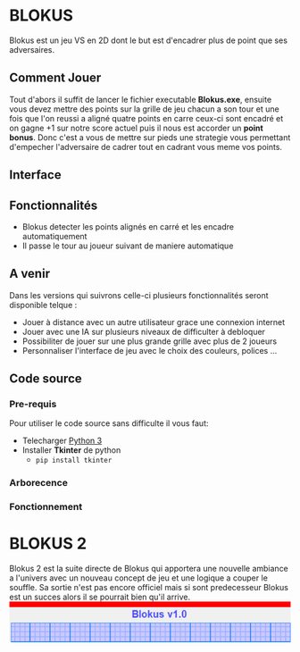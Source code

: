 # BLOKUS
Blokus est un jeu VS en 2D dont le but est d'encadrer plus de point que ses adversaires.
## Comment Jouer
Tout d'abors il suffit de lancer le fichier executable **Blokus.exe**, ensuite vous devez mettre des points sur la grille de jeu 
chacun a son tour et une fois que l'on reussi a aligné quatre points en carre ceux-ci sont encadré et on gagne +1  sur notre score
actuel puis il nous est accorder un **point bonus**. Donc c'est a vous de mettre sur pieds une strategie vous permettant d'empecher l'adversaire de cadrer tout en cadrant vous meme vos points.
## Interface
## Fonctionnalités
+ Blokus detecter les points alignés en carré et les encadre automatiquement
+ Il passe le tour au joueur suivant de maniere automatique 


## A venir 
Dans les versions qui suivrons celle-ci plusieurs fonctionnalités seront disponible telque : 
+ Jouer à distance avec un autre utilisateur grace une connexion internet
+ Jouer avec une IA sur plusieurs niveaux de difficulter à debloquer 
+ Possibiliter de jouer sur une plus grande grille avec plus de 2 joueurs
+ Personnaliser l'interface de jeu avec le choix des couleurs, polices ...

## Code source
### Pre-requis
Pour utiliser le code source sans difficulte il vous faut:
+ Telecharger [Python 3](https://python.org/)
+ Installer **Tkinter** de python
    + `pip install tkinter`
### Arborecence
### Fonctionnement

# BLOKUS 2
Blokus 2 est la suite directe de Blokus qui apportera une nouvelle ambiance a l'univers avec un nouveau concept de jeu et une logique a couper le souffle. Sa sortie n'est pas encore officiel mais si sont predecesseur Blokus est un succes alors il se pourrait bien qu'il arrive.
![Screenshot of a commen.](https://github.com/arthursongwa/Blokus/blob/main/fichiers/image%20(2).png?raw=true)